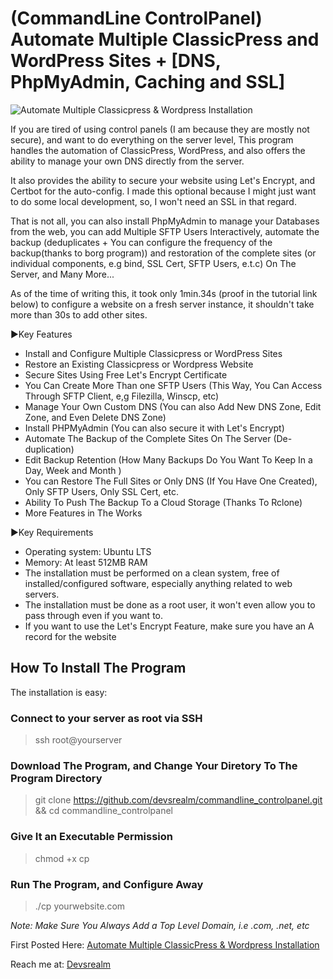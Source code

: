 # (CommandLine ControlPanel) Automate Multiple ClassicPress and WordPress Sites + [DNS, PhpMyAdmin, Caching and SSL]
![Automate Multiple Classicpress & Wordpress Installation](https://devsrealm.com/wp-content/uploads/2020/10/CommandLine-Controlpanel.jpg)

If you are tired of using control panels (I am because they are mostly not secure), and want to do everything on the server level, This program handles the automation of ClassicPress, WordPress, and also offers the ability to manage your own DNS directly from the server. 

It also provides the ability to secure your website using Let's Encrypt, and Certbot for the auto-config. I made this optional because I might just want to do some local development, so, I won't need an SSL in that regard.

That is not all, you can also install PhpMyAdmin to manage your Databases from the web, you can add Multiple SFTP Users Interactively, automate the backup (deduplicates + You can configure the frequency of the backup(thanks to borg program)) and restoration of the complete sites (or individual components, e.g bind, SSL Cert, SFTP Users, e.t.c) On The Server, and Many More...


As of the time of writing this, it took only 1min.34s (proof in the tutorial link below) to configure a website on a fresh server instance, it shouldn't take more than 30s to add other sites.

►Key Features

- Install and Configure Multiple Classicpress or WordPress Sites
- Restore an Existing Classicpress or Wordpress Website
- Secure Sites Using Free Let's Encrypt Certificate
- You Can Create More Than one SFTP Users (This Way, You Can Access Through SFTP Client, e,g Filezilla, Winscp, etc)
- Manage Your Own Custom DNS (You can also Add New DNS Zone, Edit Zone, and Even Delete DNS Zone)
- Install PHPMyAdmin (You can also secure it with Let's Encrypt)
- Automate The Backup of the Complete Sites On The Server (De-duplication)
- Edit Backup Retention (How Many Backups Do You Want To Keep In a Day, Week and Month )
- You can Restore The Full Sites or Only DNS (If You Have One Created), Only SFTP Users, Only SSL Cert, etc.
- Ability To Push The Backup To a Cloud Storage (Thanks To Rclone)
- More Features in The Works

►Key Requirements

- Operating system: Ubuntu LTS
- Memory: At least 512MB RAM 
- The installation must be performed on a clean system, free of installed/configured software, especially anything related to web servers.
- The installation must be done as a root user, it won't even allow you to pass through even if you want to.
- If you want to use the Let's Encrypt Feature, make sure you have an A record for the website

## How To Install The Program

The installation is easy:

### Connect to your server as root via SSH

> ssh root@yourserver

### Download The Program, and Change Your Diretory To The Program Directory 

> git clone https://github.com/devsrealm/commandline_controlpanel.git && cd commandline_controlpanel

### Give It an Executable Permission

> chmod +x cp

### Run The Program, and Configure Away

> ./cp yourwebsite.com

*Note: Make Sure You Always Add a Top Level Domain, i.e .com, .net, etc*

First Posted Here: [Automate Multiple ClassicPress & Wordpress Installation](https://devsrealm.com/bash/automate-classicpress-wordpress-installation/)

Reach me at: [Devsrealm](https://devsrealm.com/)
